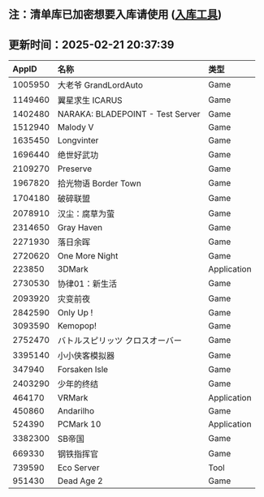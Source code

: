 ## 注：清单库已加密想要入库请使用 ([入库工具](https://github.com/BlankTMing/ManifestAutoUpdate/releases))

## 更新时间：2025-02-21 20:37:39
| AppID | 名称 | 类型  |
| :-------------------- | :----------------------------- | :----------- |
| 1005950 | 大老爷 GrandLordAuto| Game |
| 1149460 | 翼星求生 ICARUS| Game |
| 1402480 | NARAKA: BLADEPOINT - Test Server| Game |
| 1512940 | Malody V| Game |
| 1635450 | Longvinter| Game |
| 1696440 | 绝世好武功| Game |
| 2109270 | Preserve| Game |
| 1967820 | 拾光物语 Border Town| Game |
| 1704180 | 破碎联盟| Game |
| 2078910 | 汉尘：腐草为萤| Game |
| 2314650 | Gray Haven| Game |
| 2271930 | 落日余晖| Game |
| 2720620 | One More Night| Game |
| 223850 | 3DMark| Application |
| 2730530 | 协律01：新生活| Game |
| 2093920 | 灾变前夜| Game |
| 2842590 | Only Up !| Game |
| 3093590 | Kemopop!| Game |
| 2752470 | バトルスピリッツ クロスオーバー| Game |
| 3395140 | 小小侠客模拟器| Game |
| 347940 | Forsaken Isle| Game |
| 2403290 | 少年的终结| Game |
| 464170 | VRMark| Application |
| 450860 | Andarilho| Game |
| 524390 | PCMark 10| Application |
| 3382300 | SB帝国| Game |
| 669330 | 钢铁指挥官| Game |
| 739590 | Eco Server| Tool |
| 951430 | Dead Age 2| Game |
